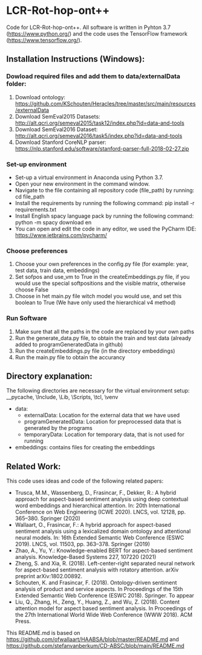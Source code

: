 # LCR-Rot-hop-ont++
Code for LCR-Rot-hop-ont++.
All software is written in Pyhton 3.7 (https://www.python.org/) and the code uses the TensorFlow framework (https://www.tensorflow.org/).

## Installation Instructions (Windows):
### Dowload required files and add them to data/externalData folder:
1. Download ontology: https://github.com/KSchouten/Heracles/tree/master/src/main/resources/externalData
2. Download SemEval2015 Datasets: http://alt.qcri.org/semeval2015/task12/index.php?id=data-and-tools
3. Download SemEval2016 Dataset: http://alt.qcri.org/semeval2016/task5/index.php?id=data-and-tools 
5. Download Stanford CoreNLP parser: https://nlp.stanford.edu/software/stanford-parser-full-2018-02-27.zip 

### Set-up environment
- Set-up a virtual environment in Anaconda using Python 3.7.
- Open your new environment in the command window.
- Navigate to the file containing all repository code (file_path) by running: cd file_path
- Install the requirements by running the following command: pip install -r requirements.txt
- Install English spacy language pack by running the following command: python -m spacy download en
- You can open and edit the code in any editor, we used the PyCharm IDE: https://www.jetbrains.com/pycharm/

### Choose preferences
1. Choose your own preferences in the config.py file (for example: year, test data, train data, embeddings)
2. Set sofpos and use_vm to True in the createEmbeddings.py file, if you would use the special softpositions and the visible matrix, otherwise choose False
3. Choose in het main.py file witch model you would use, and set this boolean to True (We have only used the hierarchical v4 method)

### Run Software
1. Make sure that all the paths in the code are replaced by your own paths
2. Run the generate_data.py file, to obtain the train and test data (already added to programGeneratedData in github)
3. Run the createEmbeddings.py file (in the directory embeddings)
4. Run the main.py file to obtain the accurancy

## Directory explanation:
The following directories are necessary for the virtual environment setup: \__pycache, \Include, \Lib, \Scripts, \tcl, \venv
- data:
    - externalData: Location for the external data that we have used 
    - programGeneratedData: Location for preprocessed data that is generated by the programs
    - temporaryData: Location for temporary data, that is not used for running
- embeddings:
    contains files for creating the embeddings

## Related Work: ##
This code uses ideas and code of the following related papers:
- Trusca, M.M., Wassenberg, D., Frasincar, F., Dekker, R.: A hybrid approach for aspect-based sentiment analysis using deep contextual word embeddings and hierarchical attention. In: 20th International Conference on Web Engineering (ICWE 2020). LNCS, vol. 12128, pp. 365–380. Springer (2020)
- Wallaart, O., Frasincar, F.: A hybrid approach for aspect-based sentiment analysis using a lexicalized domain ontology and attentional neural models. In: 16th Extended Semantic Web Conference (ESWC 2019). LNCS, vol. 11503, pp. 363–378. Springer (2019)
- Zhao, A., Yu, Y.: Knowledge-enabled BERT for aspect-based sentiment analysis. Knowledge-Based Systems 227, 107220 (2021)
- Zheng, S. and Xia, R. (2018). Left-center-right separated neural network for aspect-based sentiment analysis with rotatory attention. arXiv preprint arXiv:1802.00892.
- Schouten, K. and Frasincar, F. (2018). Ontology-driven sentiment analysis of product and service aspects. In Proceedings of the 15th Extended Semantic Web Conference (ESWC 2018). Springer. To appear
- Liu, Q., Zhang, H., Zeng, Y., Huang, Z., and Wu, Z. (2018). Content attention model for aspect based sentiment analysis. In Proceedings of the 27th International World Wide Web Conference (WWW 2018). ACM Press.

This README.md is based on https://github.com/ofwallaart/HAABSA/blob/master/README.md and https://github.com/stefanvanberkum/CD-ABSC/blob/main/README.md